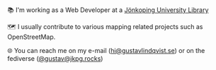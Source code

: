📚 I'm working as a Web Developer at a [Jönkoping University Library](https://github.com/JonkopingUniversityLibrary)

🗺 I usually contribute to various mapping related projects such as OpenStreetMap.

🌐 You can reach me on my e-mail (hi@gustavlindqvist.se) or on the fediverse ([@gustav@jkpg.rocks](https://jkpg.rocks/@gustav))
